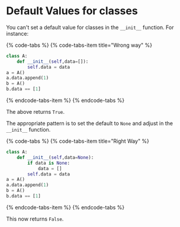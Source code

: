 # Default Values for classes

You can't set a default value for classes in the `__init__` function. For instance:

{% code-tabs %}
{% code-tabs-item title="Wrong way" %}
```python
class A:
    def __init__(self,data=[]):
        self.data = data
a = A()
a.data.append(1)
b = A()
b.data == [1]
```
{% endcode-tabs-item %}
{% endcode-tabs %}

The above returns `True`.  

The appropriate pattern is to set the default to `None` and adjust in the `__init__` function.

{% code-tabs %}
{% code-tabs-item title="Right Way" %}
```python
class A:
    def __init__(self,data=None):
        if data is None:
            data = []
        self.data = data
a = A()
a.data.append(1)
b = A()
b.data == [1]

```
{% endcode-tabs-item %}
{% endcode-tabs %}

This now returns `False`.

  


